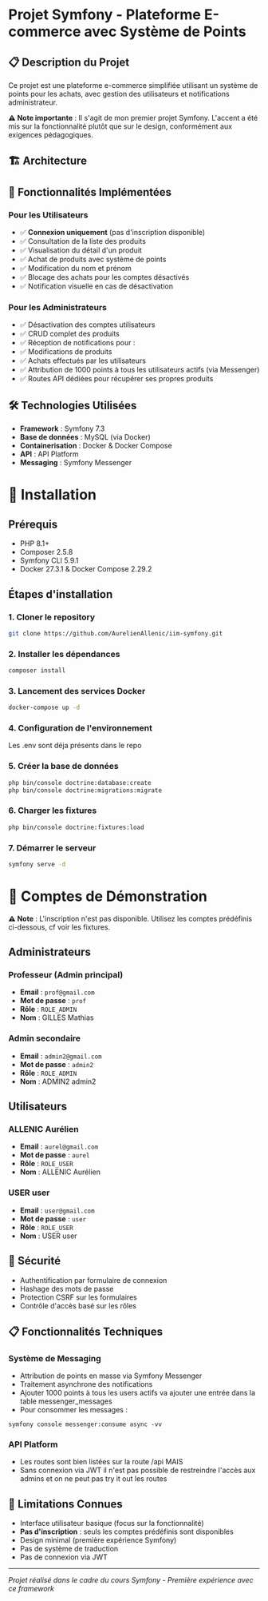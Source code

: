 # Projet Symfony - Plateforme E-commerce avec Système de Points

## 📋 Description du Projet

Ce projet est une plateforme e-commerce simplifiée utilisant un système de points pour les achats, avec gestion des utilisateurs et notifications administrateur.

**⚠️ Note importante** : Il s'agit de mon premier projet Symfony. L'accent a été mis sur la fonctionnalité plutôt que sur le design, conformément aux exigences pédagogiques.

## 🏗️ Architecture

## 🔧 Fonctionnalités Implémentées

### Pour les Utilisateurs

-   ✅ **Connexion uniquement** (pas d'inscription disponible)
-   ✅ Consultation de la liste des produits
-   ✅ Visualisation du détail d'un produit
-   ✅ Achat de produits avec système de points
-   ✅ Modification du nom et prénom
-   ✅ Blocage des achats pour les comptes désactivés
-   ✅ Notification visuelle en cas de désactivation

### Pour les Administrateurs

-   ✅ Désactivation des comptes utilisateurs
-   ✅ CRUD complet des produits
-   ✅ Réception de notifications pour :
-   ✅ Modifications de produits
-   ✅ Achats effectués par les utilisateurs
-   ✅ Attribution de 1000 points à tous les utilisateurs actifs (via Messenger)
-   ✅ Routes API dédiées pour récupérer ses propres produits

## 🛠️ Technologies Utilisées

-   **Framework** : Symfony 7.3
-   **Base de données** : MySQL (via Docker)
-   **Containerisation** : Docker & Docker Compose
-   **API** : API Platform
-   **Messaging** : Symfony Messenger

# 🚀 Installation

## Prérequis

-   PHP 8.1+
-   Composer 2.5.8
-   Symfony CLI 5.9.1
-   Docker 27.3.1 & Docker Compose 2.29.2

## Étapes d'installation

### 1. Cloner le repository

```bash
git clone https://github.com/AurelienAllenic/iim-symfony.git
```

### 2. Installer les dépendances

```bash
composer install
```

### 3. Lancement des services Docker

```bash
docker-compose up -d
```

### 4. Configuration de l'environnement

Les .env sont déja présents dans le repo

### 5. Créer la base de données

```bash
php bin/console doctrine:database:create
php bin/console doctrine:migrations:migrate
```

### 6. Charger les fixtures

```bash
php bin/console doctrine:fixtures:load
```

### 7. Démarrer le serveur

```bash
symfony serve -d
```

# 👤 Comptes de Démonstration

**⚠️ Note** : L'inscription n'est pas disponible. Utilisez les comptes prédéfinis ci-dessous, cf voir les fixtures.

## Administrateurs

### Professeur (Admin principal)

-   **Email** : `prof@gmail.com`
-   **Mot de passe** : `prof`
-   **Rôle** : `ROLE_ADMIN`
-   **Nom** : GILLES Mathias

### Admin secondaire

-   **Email** : `admin2@gmail.com`
-   **Mot de passe** : `admin2`
-   **Rôle** : `ROLE_ADMIN`
-   **Nom** : ADMIN2 admin2

## Utilisateurs

### ALLENIC Aurélien

-   **Email** : `aurel@gmail.com`
-   **Mot de passe** : `aurel`
-   **Rôle** : `ROLE_USER`
-   **Nom** : ALLENIC Aurélien

### USER user

-   **Email** : `user@gmail.com`
-   **Mot de passe** : `user`
-   **Rôle** : `ROLE_USER`
-   **Nom** : USER user

## 🔐 Sécurité

-   Authentification par formulaire de connexion
-   Hashage des mots de passe
-   Protection CSRF sur les formulaires
-   Contrôle d'accès basé sur les rôles

## 📋 Fonctionnalités Techniques

### Système de Messaging

-   Attribution de points en masse via Symfony Messenger
-   Traitement asynchrone des notifications
-   Ajouter 1000 points à tous les users actifs va ajouter une entrée dans la table messenger_messages
-   Pour consommer les messages :

```
symfony console messenger:consume async -vv
```

### API Platform

-   Les routes sont bien listées sur la route /api
    MAIS
-   Sans connexion via JWT il n'est pas possible de restreindre l'accès aux admins et on ne peut pas try it out les routes

## 🐛 Limitations Connues

-   Interface utilisateur basique (focus sur la fonctionnalité)
-   **Pas d'inscription** : seuls les comptes prédéfinis sont disponibles
-   Design minimal (première expérience Symfony)
-   Pas de système de traduction
-   Pas de connexion via JWT

---

_Projet réalisé dans le cadre du cours Symfony - Première expérience avec ce framework_
